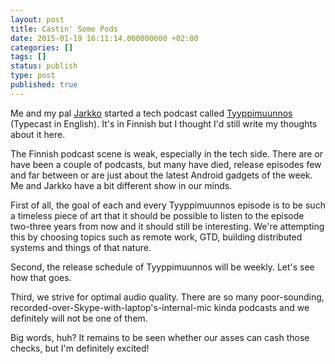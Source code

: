 ```yaml
---
layout: post
title: Castin' Some Pods
date: 2015-01-19 16:11:14.000000000 +02:00
categories: []
tags: []
status: publish
type: post
published: true
---
```


Me and my pal <a href="https://twitter.com/jarkko">Jarkko</a> started a tech podcast called <a href="http://tyyppimuunnos.fi">Tyyppimuunnos</a> (Typecast in English). It's in Finnish but I thought I'd still write my thoughts about it here.

The Finnish podcast scene is weak, especially in the tech side. There are or have been a couple of podcasts, but many have died, release episodes few and far between or are just about the latest Android gadgets of the week. Me and Jarkko have a bit different show in our minds.

First of all, the goal of each and every Tyyppimuunnos episode is to be such a timeless piece of art that it should be possible to listen to the episode two-three years from now and it should still be interesting. We're attempting this by choosing topics such as remote work, GTD, building distributed systems and things of that nature.

Second, the release schedule of Tyyppimuunnos will be weekly. Let's see how that goes.

Third, we strive for optimal audio quality. There are so many poor-sounding, recorded-over-Skype-with-laptop's-internal-mic kinda podcasts and we definitely will not be one of them.

Big words, huh? It remains to be seen whether our asses can cash those checks, but I'm definitely excited!

